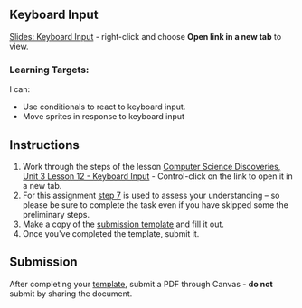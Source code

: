 ---
---

[//]: # ( <p><iframe src="https://douglasurner.github.io/GDP1/units/2/assignments/U2.4-keyboard-input/" width="100%" height="666px"></iframe></p> )

## Keyboard Input

[slides]: #
[template]: https://drive.google.com/open?id=1nBTZ8hCVLIefjz9IUOdtG38kq1BpLH3Cs_yWI6gbIhM

[Slides: Keyboard Input][slides] - right-click and choose **Open link in a new tab** to view.

### Learning Targets:

I can:
* Use conditionals to react to keyboard input.
* Move sprites in response to keyboard input

## Instructions

1. Work through the steps of the lesson [Computer Science Discoveries, Unit 3 Lesson 12 - Keyboard Input](https://studio.code.org/s/csd3-2018/stage/12/puzzle/1) - Control-click on the link to open it in a new tab.
1. For this assignment [step 7](https://studio.code.org/s/csd3-2018/stage/12/puzzle/7) is used to assess your understanding – so please be sure to complete the task even if you have skipped some the preliminary steps.
1. Make a copy of the [submission template][template] and fill it out.
1. Once you've completed the template, submit it.

## Submission

After completing your [template][], submit a PDF through Canvas - **do not** submit by sharing the document.




